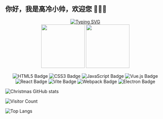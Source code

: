 ## 你好，我是高冷小帅，欢迎您 👋👋👋


<!-- dynamic typing effect 动态打字效果 -->
<div align="center">
    <a href="https://juneqiu.gitee.io/blog_build">
      <img src="https://readme-typing-svg.demolab.com?font=Fira+Code&pause=1000&width=435&lines=高冷小帅&center=true&size=27" alt="Typing SVG" />
    </a>
</div>

<!-- GitHub 数据统计 -->
<div align="center">
   <img height="137px" src="https://github-readme-stats.vercel.app/api?username=Qiu-Jun&hide_title=true&hide_border=true&show_icons=true&bg_color=30,e96443,904e95&text_color=fff" />
   <img height="137px" src="https://github-readme-stats.vercel.app/api/top-langs/?username=Qiu-Jun&hide_title=true&hide_border=true&layout=compact&langs_count=10&bg_color=30,e96443,904e95&text_color=fff" />
</div>

<!--  <div align="center">
    <img src="https://github-readme-activity-graph.vercel.app/graph?username=Qiu-Jun&theme=xcode" />
</div>
-->

 <div align="center">

 ![HTML5 Badge](https://img.shields.io/badge/HTML5-E34F26?logo=html5&logoColor=fff&style=flat)
 ![CSS3 Badge](https://img.shields.io/badge/CSS3-1572B6?logo=css3&logoColor=fff&style=flat)
 ![JavaScript Badge](https://img.shields.io/badge/JavaScript-F7DF1E?logo=javascript&logoColor=000&style=flat)
 ![Vue.js Badge](https://img.shields.io/badge/Vue.js-4FC08D?logo=vuedotjs&logoColor=fff&style=flat)
 ![React Badge](https://img.shields.io/badge/React-61DAFB?logo=react&logoColor=000&style=flat)
 ![Vite Badge](https://img.shields.io/badge/Vite-646CFF?logo=vite&logoColor=fff&style=flat)
 ![Webpack Badge](https://img.shields.io/badge/Webpack-007ACC?logo=webpack&logoColor=fff&style=flat)
 ![Electron Badge](https://img.shields.io/badge/Electron-9FEAF9?logo=electron&style-flat)
   
 </div>


![Christmas GitHub stats](https://github-readme-stats.vercel.app/api?username=list12318&show_icons=true&theme=tokyonight)

![Visitor Count](https://profile-counter.glitch.me/list12318/count.svg)

![Top Langs](https://github-readme-stats.vercel.app/api/top-langs/?username=list12318&layout=compact&theme=tokyonight)
